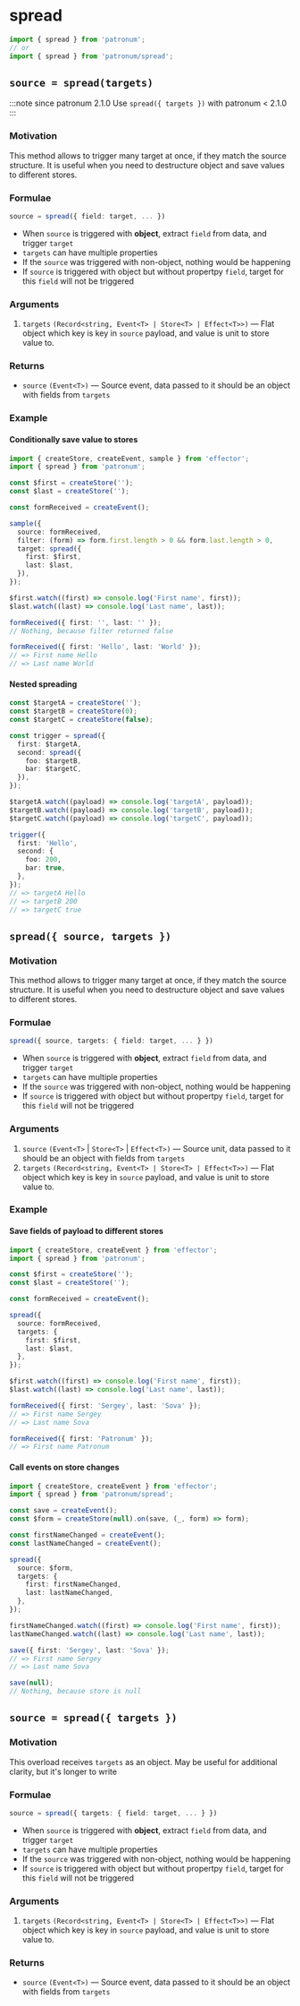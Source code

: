 # spread

```ts
import { spread } from 'patronum';
// or
import { spread } from 'patronum/spread';
```

## `source = spread(targets)`

:::note since
patronum 2.1.0
Use `spread({ targets })` with patronum < 2.1.0
:::

### Motivation

This method allows to trigger many target at once, if they match the source structure.
It is useful when you need to destructure object and save values to different stores.

### Formulae

```ts
source = spread({ field: target, ... })
```

- When `source` is triggered with **object**, extract `field` from data, and trigger `target`
- `targets` can have multiple properties
- If the `source` was triggered with non-object, nothing would be happening
- If `source` is triggered with object but without propertpy `field`, target for this `field` will not be triggered

### Arguments

1. `targets` `(Record<string, Event<T> | Store<T> | Effect<T>>)` — Flat object which key is key in `source` payload, and value is unit to store value to.

### Returns

- `source` `(Event<T>)` — Source event, data passed to it should be an object with fields from `targets`

### Example

#### Conditionally save value to stores

```ts
import { createStore, createEvent, sample } from 'effector';
import { spread } from 'patronum';

const $first = createStore('');
const $last = createStore('');

const formReceived = createEvent();

sample({
  source: formReceived,
  filter: (form) => form.first.length > 0 && form.last.length > 0,
  target: spread({
    first: $first,
    last: $last,
  }),
});

$first.watch((first) => console.log('First name', first));
$last.watch((last) => console.log('Last name', last));

formReceived({ first: '', last: '' });
// Nothing, because filter returned false

formReceived({ first: 'Hello', last: 'World' });
// => First name Hello
// => Last name World
```

#### Nested spreading

```ts
const $targetA = createStore('');
const $targetB = createStore(0);
const $targetC = createStore(false);

const trigger = spread({
  first: $targetA,
  second: spread({
    foo: $targetB,
    bar: $targetC,
  }),
});

$targetA.watch((payload) => console.log('targetA', payload));
$targetB.watch((payload) => console.log('targetB', payload));
$targetC.watch((payload) => console.log('targetC', payload));

trigger({
  first: 'Hello',
  second: {
    foo: 200,
    bar: true,
  },
});
// => targetA Hello
// => targetB 200
// => targetC true
```

## `spread({ source, targets })`

### Motivation

This method allows to trigger many target at once, if they match the source structure.
It is useful when you need to destructure object and save values to different stores.

### Formulae

```ts
spread({ source, targets: { field: target, ... } })
```

- When `source` is triggered with **object**, extract `field` from data, and trigger `target`
- `targets` can have multiple properties
- If the `source` was triggered with non-object, nothing would be happening
- If `source` is triggered with object but without propertpy `field`, target for this `field` will not be triggered

### Arguments

1. `source` `(Event<T>` | `Store<T>` | `Effect<T>)` — Source unit, data passed to it should be an object with fields from `targets`
2. `targets` `(Record<string, Event<T> | Store<T> | Effect<T>>)` — Flat object which key is key in `source` payload, and value is unit to store value to.

### Example

#### Save fields of payload to different stores

```ts
import { createStore, createEvent } from 'effector';
import { spread } from 'patronum';

const $first = createStore('');
const $last = createStore('');

const formReceived = createEvent();

spread({
  source: formReceived,
  targets: {
    first: $first,
    last: $last,
  },
});

$first.watch((first) => console.log('First name', first));
$last.watch((last) => console.log('Last name', last));

formReceived({ first: 'Sergey', last: 'Sova' });
// => First name Sergey
// => Last name Sova

formReceived({ first: 'Patronum' });
// => First name Patronum
```

#### Call events on store changes

```ts
import { createStore, createEvent } from 'effector';
import { spread } from 'patronum/spread';

const save = createEvent();
const $form = createStore(null).on(save, (_, form) => form);

const firstNameChanged = createEvent();
const lastNameChanged = createEvent();

spread({
  source: $form,
  targets: {
    first: firstNameChanged,
    last: lastNameChanged,
  },
});

firstNameChanged.watch((first) => console.log('First name', first));
lastNameChanged.watch((last) => console.log('Last name', last));

save({ first: 'Sergey', last: 'Sova' });
// => First name Sergey
// => Last name Sova

save(null);
// Nothing, because store is null
```

## `source = spread({ targets })`

### Motivation

This overload receives `targets` as an object. May be useful for additional clarity, but it's longer to write

### Formulae

```ts
source = spread({ targets: { field: target, ... } })
```

- When `source` is triggered with **object**, extract `field` from data, and trigger `target`
- `targets` can have multiple properties
- If the `source` was triggered with non-object, nothing would be happening
- If `source` is triggered with object but without propertpy `field`, target for this `field` will not be triggered

### Arguments

1. `targets` `(Record<string, Event<T> | Store<T> | Effect<T>>)` — Flat object which key is key in `source` payload, and value is unit to store value to.

### Returns

- `source` `(Event<T>)` — Source event, data passed to it should be an object with fields from `targets`

